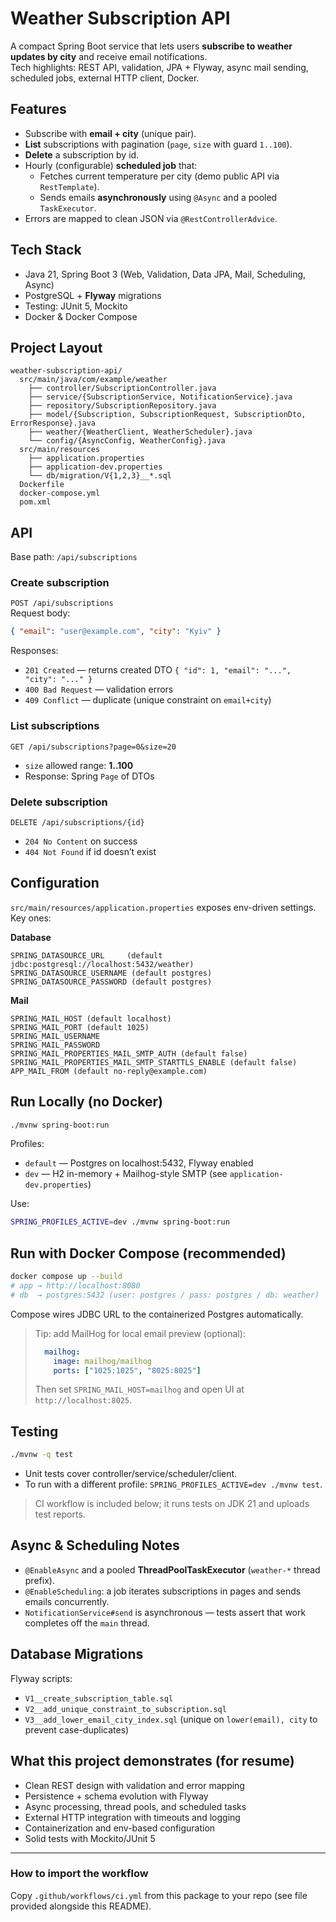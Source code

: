# Weather Subscription API

A compact Spring Boot service that lets users **subscribe to weather updates by city** and receive email notifications.  
Tech highlights: REST API, validation, JPA + Flyway, async mail sending, scheduled jobs, external HTTP client, Docker.

## Features
- Subscribe with **email + city** (unique pair).
- **List** subscriptions with pagination (`page`, `size` with guard `1..100`).
- **Delete** a subscription by id.
- Hourly (configurable) **scheduled job** that:
  - Fetches current temperature per city (demo public API via `RestTemplate`).
  - Sends emails **asynchronously** using `@Async` and a pooled `TaskExecutor`.
- Errors are mapped to clean JSON via `@RestControllerAdvice`.

## Tech Stack
- Java 21, Spring Boot 3 (Web, Validation, Data JPA, Mail, Scheduling, Async)
- PostgreSQL + **Flyway** migrations
- Testing: JUnit 5, Mockito
- Docker & Docker Compose

## Project Layout
```
weather-subscription-api/
  src/main/java/com/example/weather
    ├── controller/SubscriptionController.java
    ├── service/{SubscriptionService, NotificationService}.java
    ├── repository/SubscriptionRepository.java
    ├── model/{Subscription, SubscriptionRequest, SubscriptionDto, ErrorResponse}.java
    ├── weather/{WeatherClient, WeatherScheduler}.java
    └── config/{AsyncConfig, WeatherConfig}.java
  src/main/resources
    ├── application.properties
    ├── application-dev.properties
    └── db/migration/V{1,2,3}__*.sql
  Dockerfile
  docker-compose.yml
  pom.xml
```

## API
Base path: `/api/subscriptions`

### Create subscription
`POST /api/subscriptions`  
Request body:
```json
{ "email": "user@example.com", "city": "Kyiv" }
```
Responses:
- `201 Created` — returns created DTO `{ "id": 1, "email": "...", "city": "..." }`
- `400 Bad Request` — validation errors
- `409 Conflict` — duplicate (unique constraint on `email+city`)

### List subscriptions
`GET /api/subscriptions?page=0&size=20`  
- `size` allowed range: **1..100**
- Response: Spring `Page` of DTOs

### Delete subscription
`DELETE /api/subscriptions/{id}`  
- `204 No Content` on success
- `404 Not Found` if id doesn’t exist

## Configuration
`src/main/resources/application.properties` exposes env-driven settings. Key ones:

**Database**
```
SPRING_DATASOURCE_URL     (default jdbc:postgresql://localhost:5432/weather)
SPRING_DATASOURCE_USERNAME (default postgres)
SPRING_DATASOURCE_PASSWORD (default postgres)
```

**Mail**
```
SPRING_MAIL_HOST (default localhost)
SPRING_MAIL_PORT (default 1025)
SPRING_MAIL_USERNAME
SPRING_MAIL_PASSWORD
SPRING_MAIL_PROPERTIES_MAIL_SMTP_AUTH (default false)
SPRING_MAIL_PROPERTIES_MAIL_SMTP_STARTTLS_ENABLE (default false)
APP_MAIL_FROM (default no-reply@example.com)
```

## Run Locally (no Docker)
```bash
./mvnw spring-boot:run
```
Profiles:
- `default` — Postgres on localhost:5432, Flyway enabled
- `dev` — H2 in-memory + Mailhog-style SMTP (see `application-dev.properties`)

Use:  
```bash
SPRING_PROFILES_ACTIVE=dev ./mvnw spring-boot:run
```

## Run with Docker Compose (recommended)
```bash
docker compose up --build
# app → http://localhost:8080
# db  → postgres:5432 (user: postgres / pass: postgres / db: weather)
```
Compose wires JDBC URL to the containerized Postgres automatically.

> Tip: add MailHog for local email preview (optional):
>
> ```yaml
>   mailhog:
>     image: mailhog/mailhog
>     ports: ["1025:1025", "8025:8025"]
> ```
> Then set `SPRING_MAIL_HOST=mailhog` and open UI at `http://localhost:8025`.

## Testing
```bash
./mvnw -q test
```
- Unit tests cover controller/service/scheduler/client.
- To run with a different profile: `SPRING_PROFILES_ACTIVE=dev ./mvnw test`.

> CI workflow is included below; it runs tests on JDK 21 and uploads test reports.

## Async & Scheduling Notes
- `@EnableAsync` and a pooled **ThreadPoolTaskExecutor** (`weather-*` thread prefix).
- `@EnableScheduling`: a job iterates subscriptions in pages and sends emails concurrently.
- `NotificationService#send` is asynchronous — tests assert that work completes off the `main` thread.

## Database Migrations
Flyway scripts:
- `V1__create_subscription_table.sql`
- `V2__add_unique_constraint_to_subscription.sql`
- `V3__add_lower_email_city_index.sql` (unique on `lower(email), city` to prevent case-duplicates)

## What this project demonstrates (for resume)
- Clean REST design with validation and error mapping
- Persistence + schema evolution with Flyway
- Async processing, thread pools, and scheduled tasks
- External HTTP integration with timeouts and logging
- Containerization and env-based configuration
- Solid tests with Mockito/JUnit 5

---

### How to import the workflow
Copy `.github/workflows/ci.yml` from this package to your repo (see file provided alongside this README).
